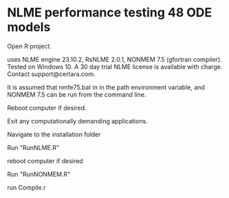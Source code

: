 # NLME performance testing 48 ODE models

Open R project.

uses NLME engine 23.10.2, RsNLME 2.0.1, NONMEM 7.5 (gfortran compiler). Tested on Windows 10. A 30 day trial NLME license is available with charge. Contact support\@certara.com.

It is assumed that nmfe75.bat in in the path environment variable, and NONMEM 7.5 can be run from the command line.

Reboot computer if desired.

Exit any computationally demanding applications.

Navigate to the installation folder

Run "RunNLME.R"

reboot computer if desired

Run "RunNONMEM.R"

run Compile.r

